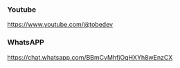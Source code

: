 ### Youtube
https://www.youtube.com/@tobedev

### WhatsAPP
https://chat.whatsapp.com/BBmCvMhfjOqHXYh8wEnzCX